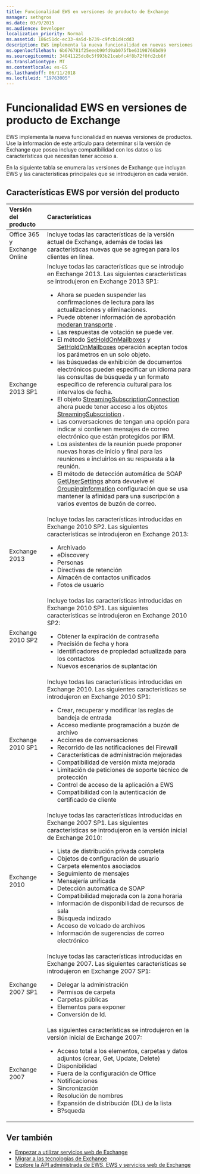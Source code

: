 ```yaml
---
title: Funcionalidad EWS en versiones de producto de Exchange
manager: sethgros
ms.date: 03/9/2015
ms.audience: Developer
localization_priority: Normal
ms.assetid: 186c51dc-ec33-4a5d-b739-c9fcb1d4cdd3
description: EWS implementa la nueva funcionalidad en nuevas versiones de productos. Use la información de este artículo para determinar si la versión de Exchange que posea incluye compatibilidad con los datos o las características que necesitan tener acceso a.
ms.openlocfilehash: 6b676781f25eeeb90fd9ab075fbe63198766bd99
ms.sourcegitcommit: 34041125dc8c5f993b21cebfc4f8b72f0fd2cb6f
ms.translationtype: MT
ms.contentlocale: es-ES
ms.lasthandoff: 06/11/2018
ms.locfileid: "19763005"
---
```

# <a name="ews-functionality-in-exchange-product-versions"></a>Funcionalidad EWS en versiones de producto de Exchange

EWS implementa la nueva funcionalidad en nuevas versiones de productos. Use la información de este artículo para determinar si la versión de Exchange que posea incluye compatibilidad con los datos o las características que necesitan tener acceso a. 
  
En la siguiente tabla se enumera las versiones de Exchange que incluyan EWS y las características principales que se introdujeron en cada versión.
  
## <a name="ews-features-by-product-version"></a>Características EWS por versión del producto

|**Versión del producto**|**Características**|
|:-----|:-----|
|Office 365 y Exchange Online |Incluye todas las características de la versión actual de Exchange, además de todas las características nuevas que se agregan para los clientes en línea.  |
|Exchange 2013 SP1 | Incluye todas las características que se introdujo en Exchange 2013. Las siguientes características se introdujeron en Exchange 2013 SP1:<ul><li>Ahora se pueden suspender las confirmaciones de lectura para las actualizaciones y eliminaciones.</li><li>Puede obtener información de aprobación [moderan transporte](http://msdn.microsoft.com/library/43a89f71-8002-4cb0-b3c8-1c2b2597f227%28Office.15%29.aspx) .</li><li>Las respuestas de votación se puede ver.</li><li>El método [SetHoldOnMailboxes](http://msdn.microsoft.com/en-us/library/microsoft.exchange.webservices.data.exchangeservice.setholdonmailboxes%28v=exchg.80%29.aspx) y [SetHoldOnMailboxes](http://msdn.microsoft.com/library/9015a0d8-3495-461b-aa79-797d23169585%28Office.15%29.aspx) operación aceptan todos los parámetros en un solo objeto.</li><li>las búsquedas de exhibición de documentos electrónicos pueden especificar un idioma para las consultas de búsqueda y un formato específico de referencia cultural para los intervalos de fecha.</li><li>El objeto [StreamingSubscriptionConnection](http://msdn.microsoft.com/en-us/library/microsoft.exchange.webservices.data.streamingsubscriptionconnection%28v=exchg.80%29.aspx) ahora puede tener acceso a los objetos [StreamingSubscription](http://msdn.microsoft.com/en-us/library/microsoft.exchange.webservices.data.streamingsubscription%28v=exchg.80%29.aspx) .</li><li>Las conversaciones de tengan una opción para indicar si contienen mensajes de correo electrónico que están protegidos por IRM.</li><li>Los asistentes de la reunión puede proponer nuevas horas de inicio y final para las reuniones e incluirlos en su respuesta a la reunión.</li><li>El método de detección automática de SOAP [GetUserSettings](http://msdn.microsoft.com/en-us/library/microsoft.exchange.webservices.autodiscover.autodiscoverservice.getusersettings%28v=exchg.80%29.aspx) ahora devuelve el [GroupingInformation](http://msdn.microsoft.com/EN-US/library/office/dn529149%28v=exchg.150%29.aspx) configuración que se usa mantener la afinidad para una suscripción a varios eventos de buzón de correo.</li></ul> |
|Exchange 2013  | Incluye todas las características introducidas en Exchange 2010 SP2. Las siguientes características se introdujeron en Exchange 2013:  <ul><li>  Archivado</li><li>eDiscovery</li><li>Personas</li><li>Directivas de retención</li><li>Almacén de contactos unificados</li><li>Fotos de usuario</li></ul> |
|Exchange 2010 SP2  | Incluye todas las características introducidas en Exchange 2010 SP1. Las siguientes características se introdujeron en Exchange 2010 SP2:  <ul><li>  Obtener la expiración de contraseña</li><li>Precisión de fecha y hora</li><li>Identificadores de propiedad actualizada para los contactos</li><li>Nuevos escenarios de suplantación</li></ul> |
|Exchange 2010 SP1  | Incluye todas las características introducidas en Exchange 2010. Las siguientes características se introdujeron en Exchange 2010 SP1:  <ul><li>  Crear, recuperar y modificar las reglas de bandeja de entrada</li><li>Acceso mediante programación a buzón de archivo</li><li>Acciones de conversaciones</li><li>Recorrido de las notificaciones del Firewall</li><li>Características de administración mejoradas</li><li>Compatibilidad de versión mixta mejorada</li><li>Limitación de peticiones de soporte técnico de protección</li><li>Control de acceso de la aplicación a EWS</li><li>Compatibilidad con la autenticación de certificado de cliente</li></ul> |
|Exchange 2010  | Incluye todas las características introducidas en Exchange 2007 SP1. Las siguientes características se introdujeron en la versión inicial de Exchange 2010: <ul> <li>  Lista de distribución privada completa</li><li>Objetos de configuración de usuario</li><li>Carpeta elementos asociados</li><li>Seguimiento de mensajes</li><li>Mensajería unificada</li><li>Detección automática de SOAP  </li><li>Compatibilidad mejorada con la zona horaria</li><li>Información de disponibilidad de recursos de sala</li><li>Búsqueda indizado</li><li>Acceso de volcado de archivos</li><li>Información de sugerencias de correo electrónico</li></ul> |
|Exchange 2007 SP1  | Incluye todas las características introducidas en Exchange 2007. Las siguientes características se introdujeron en Exchange 2007 SP1:  <ul><li>  Delegar la administración</li><li>Permisos de carpeta</li><li>Carpetas públicas</li><li>Elementos para exponer</li><li>Conversión de Id.</li></ul> |
|Exchange 2007  | Las siguientes características se introdujeron en la versión inicial de Exchange 2007:  <ul><li>  Acceso total a los elementos, carpetas y datos adjuntos (crear, Get, Update, Delete)</li><li>Disponibilidad</li><li>Fuera de la configuración de Office</li><li>Notificaciones</li><li>Sincronización</li><li>Resolución de nombres</li><li>Expansión de distribución (DL) de la lista</li><li>B?squeda</li></ul> |
   
## <a name="see-also"></a>Ver también

- [Empezar a utilizar servicios web de Exchange](start-using-web-services-in-exchange.md)
- [Migrar a las tecnologías de Exchange](../migrating-to-exchange-online-and-exchange-2013-technologies.md)
- [Explore la API administrada de EWS, EWS y servicios web de Exchange](explore-the-ews-managed-api-ews-and-web-services-in-exchange.md)  
    

